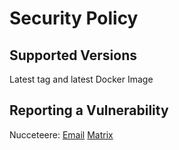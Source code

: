 # Security Policy

## Supported Versions

Latest tag and latest Docker Image

## Reporting a Vulnerability

Nucceteere: [Email](mailto:ruzgar@nucceteere.xyz) [Matrix](https://matrix.to/#/@nucceteere:matrix.org)  
